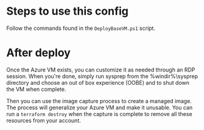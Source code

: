 # Steps to use this config

Follow the commands found in the `DeployBaseVM.ps1` script.

# After deploy

Once the Azure VM exists, you can customize it as needed through an RDP session. When you're done, simply run sysprep from the %windir%\sysprep directory and choose an out of box experience (OOBE) and to shut down the VM when complete. 

Then you can use the image capture process to create a managed image. The process will generalize your Azure VM and make it unusable. You can run a `terraform destroy` when the capture is complete to remove all these resources from your account.